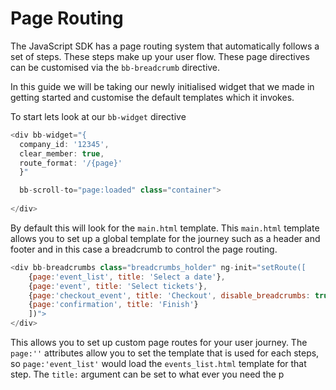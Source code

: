 # Page Routing

The JavaScript SDK has a page routing system that automatically follows a set of steps. These steps make up your user flow. These page directives can be customised via the `bb-breadcrumb` directive.

In this guide we will be taking our newly initialised widget that we made in getting started and customise the default templates which it invokes.

To start lets look at our `bb-widget` directive

```js
<div bb-widget="{
  company_id: '12345',
  clear_member: true,
  route_format: '/{page}'
  }" 

  bb-scroll-to="page:loaded" class="container">
   
</div>
```

By default this will look for the `main.html` template. This `main.html` template allows you to set up a global template for the journey such as a header and footer and in this case a breadcrumb to control the page routing.

```js
<div bb-breadcrumbs class="breadcrumbs_holder" ng-init="setRoute([
	{page:'event_list', title: 'Select a date'},
	{page:'event', title: 'Select tickets'},
	{page:'checkout_event', title: 'Checkout', disable_breadcrumbs: true},
	{page:'confirmation', title: 'Finish'}
	])">
</div>
```

This allows you to set up custom page routes for your user journey. The `page:''` attributes allow you to set the template that is used for each steps, so `page:'event_list'` would load the `events_list.html` template for that step. The `title:` argument can be set to what ever you need the p
